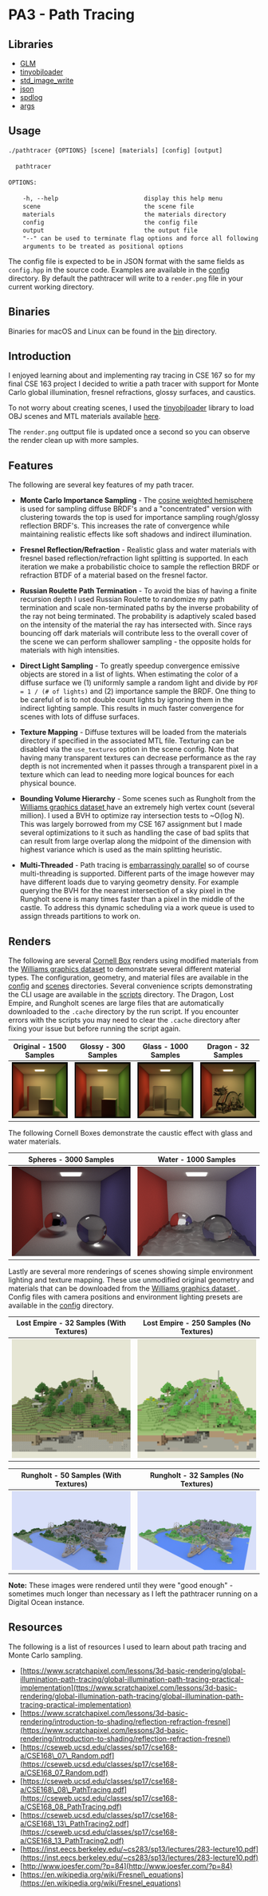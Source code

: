 # PA3 - Path Tracing

## Libraries

- [GLM](https://github.com/g-truc/glm)
- [tinyobjloader](https://github.com/syoyo/tinyobjloader)
- [std\_image\_write](https://github.com/nothings/stb/blob/master/stb_image_write.h)
- [json](https://github.com/nlohmann/json)
- [spdlog](https://github.com/gabime/spdlog)
- [args](https://github.com/Taywee/args)

## Usage

```
./pathtracer {OPTIONS} [scene] [materials] [config] [output]

  pathtracer

OPTIONS:

    -h, --help                        display this help menu
    scene                             the scene file
    materials                         the materials directory
    config                            the config file
    output                            the output file
    "--" can be used to terminate flag options and force all following
    arguments to be treated as positional options
```

The config file is expected to be in JSON format with the same fields as `config.hpp` in the source code. Examples are available in the [config](config) directory. By default the pathtracer will write to a `render.png` file in your current working directory.

## Binaries

Binaries for macOS and Linux can be found in the [bin](bin) directory.

## Introduction

I enjoyed learning about and implementing ray tracing in CSE 167 so for my final CSE 163 project I decided to writie a path tracer with support for Monte Carlo global illumination, fresnel refractions, glossy surfaces, and caustics.

To not worry about creating scenes, I used the [tinyobjloader](https://github.com/syoyo/tinyobjloader) library to load OBJ scenes and MTL materials available [here](http://graphics.cs.williams.edu/data/meshes.xml).

The `render.png` outtput file is updated once a second so you can observe the render clean up with more samples.

## Features

The following are several key features of my path tracer.

- **Monte Carlo Importance Sampling** - The [cosine weighted hemisphere](http://www.rorydriscoll.com/2009/01/07/better-sampling/) is used for sampling diffuse BRDF's and a "concentrated" version with clustering towards the top is used for importance sampling rough/glossy reflection BRDF's. This increases the rate of convergence while maintaining realistic effects like soft shadows and indirect illumination.

- **Fresnel Reflection/Refraction** - Realistic glass and water materials with fresnel based reflection/refraction light splitting is supported. In each iteration we make a probabilistic choice to sample the reflection BRDF or refraction BTDF of a material based on the fresnel factor.

- **Russian Roulette Path Termination** - To avoid the bias of having a finite recursion depth I used Russian Roulette to randomize my path termination and scale non-terminated paths by the inverse probability of the ray not being terminated. The probability is adaptively scaled based on the intensity of the material the ray has intersected with. Since rays bouncing off dark materials will contribute less to the overall cover of the scene we can perform shallower sampling - the opposite holds for materials with high intensities.

- **Direct Light Sampling** - To greatly speedup convergence emissive objects are stored in a list of lights. When estimating the color of a diffuse surface we (1) uniformly sample a random light and divide by `PDF = 1 / (# of lights)` and (2) importance sample the BRDF. One thing to be careful of is to not double count lights by ignoring them in the indirect lighting sample. This results in much faster convergence for scenes with lots of diffuse surfaces.

- **Texture Mapping** - Diffuse textures will be loaded from the materials directory if specified in the associated MTL file. Texturing can be disabled via the `use_textures` option in the scene config. Note that having many transparent textures can decrease performance as the ray depth is not incremented when it passes through a transparent pixel in a texture which can lead to needing more logical bounces for each physical bounce.

- **Bounding Volume Hierarchy** - Some scenes such as Rungholt from the [Williams graphics dataset ](http://graphics.cs.williams.edu/data/meshes.xml) have an extremely high vertex count (several million). I used a BVH to optimize ray intersection tests to ~O(log N). This was largely borrowed from my CSE 167 assignment but I made several optimizations to it such as handling the case of bad splits that can result from large overlap along the midpoint of the dimension with highest variance which is used as the main splitting heuristic.

- **Multi-Threaded** - Path tracing is [embarrassingly parallel](https://en.wikipedia.org/wiki/Embarrassingly_parallel) so of course multi-threading is supported. Different parts of the image however may have different loads due to varying geometry density. For example querying the BVH for the nearest intersection of a sky pixel in the Rungholt scene is many times faster than a pixel in the middle of the castle. To address this dynamic scheduling via a work queue is used to assign threads partitions to work on.

## Renders

The following are several [Cornell Box](https://en.wikipedia.org/wiki/Cornell_box) renders using modified materials from the [Williams graphics dataset](http://graphics.cs.williams.edu/data/meshes.xml) to demonstrate several different material types. The configuration, geometry, and material files are available in the [config](config) and [scenes](scenes) directories. Several convenience scripts demonstrating the CLI usage are available in the [scripts](scripts) directory. The Dragon, Lost Empire, and Rungholt scenes are large files that are automatically downloaded to the `.cache` directory by the run script. If you encounter errors with the scripts you may need to clear the `.cache` directory after fixing your issue but before running the script again.


| Original - 1500 Samples | Glossy - 300 Samples | Glass - 1000 Samples | Dragon - 32 Samples |
|:-----------------------:|:--------------------:|:--------------------:|:-------------------:|
|![](images/cornell-original.png)|![](images/cornell-glossy.png)|![](images/cornell-glass.png)|![](images/cornell-dragon.png)|

The following Cornell Boxes demonstrate the caustic effect with glass and water materials.

| Spheres - 3000 Samples | Water - 1000 Samples |
|:----------------------:|:--------------------:|
|![](images/cornell-spheres.png)|![](images/cornell-water.png)|

Lastly are several more renderings of scenes showing simple environment lighting and texture mapping. These use unmodified original geometry and materials that can be downloaded from the [Williams graphics dataset ](http://graphics.cs.williams.edu/data/meshes.xml). Config files with camera positions and environment lighting presets are available in the [config](config) directory.

| Lost Empire - 32 Samples (With Textures) | Lost Empire - 250 Samples (No Textures) |
|:----------------------------------------:|:---------------------------------------:|
|![](images/lost-empire-with-textures.png) | ![](images/lost-empire-no-textures.png) |

| Rungholt - 50 Samples (With Textures) | Rungholt - 32 Samples (No Textures) |
|:-------------------------------------:|:-----------------------------------:|
|![](images/rungholt-with-textures.png) |![](images/rungholt-no-textures.png) |

**Note:** These images were rendered until they were "good enough" - sometimes much longer than necessary as I left the pathtracer running on a Digital Ocean instance.

## Resources

The following is a list of resources I used to learn about path tracing and Monte Carlo sampling.

- [https://www.scratchapixel.com/lessons/3d-basic-rendering/global-illumination-path-tracing/global-illumination-path-tracing-practical-implementation](ttps://www.scratchapixel.com/lessons/3d-basic-rendering/global-illumination-path-tracing/global-illumination-path-tracing-practical-implementation)
- [https://www.scratchapixel.com/lessons/3d-basic-rendering/introduction-to-shading/reflection-refraction-fresnel](https://www.scratchapixel.com/lessons/3d-basic-rendering/introduction-to-shading/reflection-refraction-fresnel)
- [https://cseweb.ucsd.edu/classes/sp17/cse168-a/CSE168\_07\_Random.pdf](https://cseweb.ucsd.edu/classes/sp17/cse168-a/CSE168_07_Random.pdf)
- [https://cseweb.ucsd.edu/classes/sp17/cse168-a/CSE168\_08\_PathTracing.pdf](https://cseweb.ucsd.edu/classes/sp17/cse168-a/CSE168_08_PathTracing.pdf)
- [https://cseweb.ucsd.edu/classes/sp17/cse168-a/CSE168\_13\_PathTracing2.pdf](https://cseweb.ucsd.edu/classes/sp17/cse168-a/CSE168_13_PathTracing2.pdf)
- [https://inst.eecs.berkeley.edu/~cs283/sp13/lectures/283-lecture10.pdf](https://inst.eecs.berkeley.edu/~cs283/sp13/lectures/283-lecture10.pdf)
- [http://www.joesfer.com/?p=84](http://www.joesfer.com/?p=84)
- [https://en.wikipedia.org/wiki/Fresnel\_equations](https://en.wikipedia.org/wiki/Fresnel_equations)
